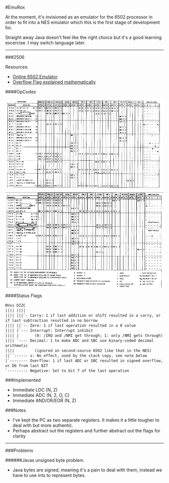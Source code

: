 #EmuRox

At the moment, it's invisioned as an emulator for the 6502 processor in order to fit into a NES emulator which this is the first stage of development for.

Straight away Java doesn't feel like the right choice but it's a good learning excercise. I may switch language later.

-----

###2506

 Resources:
   - [Online 6502 Emulator](https://skilldrick.github.io/easy6502/)
   - [Overflow Flag explained mathematically](http://www.righto.com/2012/12/the-6502-overflow-flag-explained.html)

####OpCodes

![6502 OpCodes Page 1](https://github.com/rossdrew/emuRox/blob/master/img/6502_ISR_first_page.gif "6502 OpCodes Page 1")
![6502 OpCodes Page 2](https://github.com/rossdrew/emuRox/blob/master/img/6502_ISR_second_page.gif "6502 OpCodes Page 2")

####Status Flags
    
    NVss DIZC
    |||| ||||
    |||| |||`- Carry: 1 if last addition or shift resulted in a carry, or if last subtraction resulted in no borrow
    |||| ||`-- Zero: 1 if last operation resulted in a 0 value
    |||| |`--- Interrupt: Interrupt inhibit
    |||| |       (0: /IRQ and /NMI get through; 1: only /NMI gets through)
    |||| `---- Decimal: 1 to make ADC and SBC use binary-coded decimal arithmetic
    ||||         (ignored on second-source 6502 like that in the NES)
    ||``------ s: No effect, used by the stack copy, see note below
    |`-------- Overflow: 1 if last ADC or SBC resulted in signed overflow, or D6 from last BIT
    `--------- Negative: Set to bit 7 of the last operation


###Implemented

 - Immediate LDC (N, Z)
 - Immediate ADC (N, Z, O, C)
 - Immediate AND/OR/EOR (N, Z)
 
###Notes

 - I've kept the PC as two separate registers.  It makes it a little tougher to deal with but more authentic.
 - Perhaps abstract out the registers and further abstract out the flags for clarity

-----

###Problems

######Javas unsigned byte problem. 
 - Java bytes are signed, meaning it's a pain to deal with them, instead we have to use ints to represent bytes.
